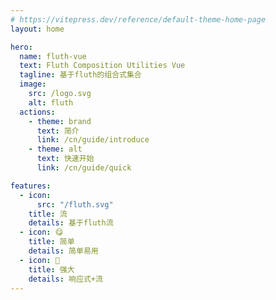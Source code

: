 ```yaml
---
# https://vitepress.dev/reference/default-theme-home-page
layout: home

hero:
  name: fluth-vue
  text: Fluth Composition Utilities Vue
  tagline: 基于fluth的组合式集合
  image:
    src: /logo.svg
    alt: fluth
  actions:
    - theme: brand
      text: 简介
      link: /cn/guide/introduce
    - theme: alt
      text: 快速开始
      link: /cn/guide/quick

features:
  - icon:
      src: "/fluth.svg"
    title: 流
    details: 基于fluth流
  - icon: 😋
    title: 简单
    details: 简单易用
  - icon: 💪
    title: 强大
    details: 响应式+流
---
```

